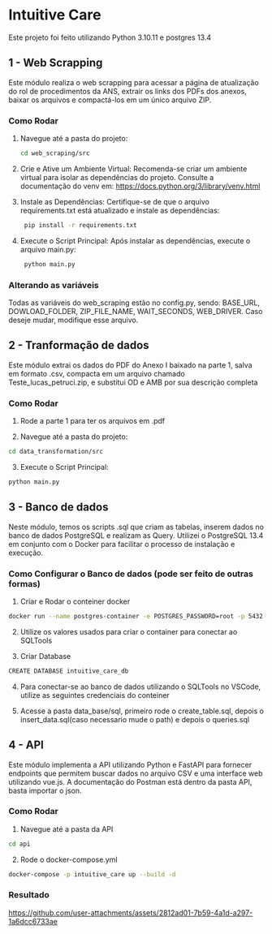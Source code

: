 # Intuitive Care

 Este projeto foi feito utilizando Python 3.10.11 e postgres 13.4

## 1 - Web Scrapping

Este módulo realiza o web scrapping para acessar a página de atualização do rol de procedimentos da ANS, extrair os links dos PDFs dos anexos, baixar os arquivos e compactá-los em um único arquivo ZIP.

### Como Rodar

1. Navegue até a pasta do projeto:
   ```bash
   cd web_scraping/src
    ```

2. Crie e Ative um Ambiente Virtual:
   Recomenda-se criar um ambiente virtual para isolar as dependências do projeto. Consulte a documentação do venv em:
   https://docs.python.org/3/library/venv.html

3. Instale as Dependências:
   Certifique-se de que o arquivo requirements.txt está atualizado e instale as dependências:
   ```bash
    pip install -r requirements.txt
    ```
4. Execute o Script Principal:
   Após instalar as dependências, execute o arquivo main.py:
   ```bash
    python main.py
    ```
### Alterando as variáveis

Todas as variáveis do web_scraping estão no config.py, sendo: BASE_URL, DOWLOAD_FOLDER, ZIP_FILE_NAME, WAIT_SECONDS, WEB_DRIVER. Caso deseje mudar, modifique esse arquivo.

## 2 - Tranformação de dados
Este módulo extrai os dados do PDF do Anexo I baixado na parte 1, salva em formato .csv, compacta em um arquivo chamado Teste_lucas_petruci.zip, e substitui OD e AMB por sua descrição completa


### Como Rodar
   1. Rode a parte 1 para ter os arquivos em .pdf
      
   2. Navegue até a pasta do projeto:
   ```bash
   cd data_transformation/src
   ```
   3. Execute o Script Principal:
   ```bash
   python main.py
   ```

## 3 - Banco de dados
Neste módulo, temos os scripts .sql que criam as tabelas, inserem dados no banco de dados PostgreSQL e realizam as Query. Utilizei o PostgreSQL 13.4 em conjunto com o Docker para facilitar o processo de instalação e execução.

### Como Configurar o Banco de dados (pode ser feito de outras formas)
  1. Criar e Rodar o conteiner docker
  
   ```bash
   docker run --name postgres-container -e POSTGRES_PASSWORD=root -p 5432:5432 -d postgres:13.4
   ```
  2. Utilize os valores usados para criar o container para conectar ao SQLTools
    
  3. Criar Database
  ```bash
  CREATE DATABASE intuitive_care_db
  ```
 4. Para conectar-se ao banco de dados utilizando o SQLTools no VSCode, utilize as seguintes credenciais do conteiner
    
 5. Acesse a pasta data_base/sql, primeiro rode o create_table.sql, depois o insert_data.sql(caso necessario mude o path) e depois o queries.sql


## 4 - API
Este módulo implementa a API utilizando Python e FastAPI para fornecer endpoints que permitem buscar dados no arquivo CSV e uma interface web utilizando vue.js. A documentação do Postman está dentro da pasta API, basta importar o json.

### Como Rodar
  1. Navegue até a pasta da API
   ```bash
   cd api
   ```
 2. Rode o docker-compose.yml
   ```bash
 docker-compose -p intuitive_care up --build -d
   ```
### Resultado

https://github.com/user-attachments/assets/2812ad01-7b59-4a1d-a297-1a6dcc6733ae


